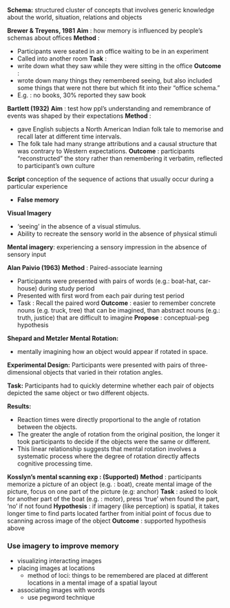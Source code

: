 **Schema:**
structured cluster of concepts that involves generic knowledge about the world, situation, relations and objects

**Brewer & Treyens, 1981** 
**Aim** : 
how memory is influenced by people’s schemas about offices 
**Method** : 
- Participants were seated in an office waiting to be in an experiment 
- Called into another room 
**Task** : 
- write down what they saw while they were sitting in the office
**Outcome** : 
- wrote down many things they remembered seeing, but also included some things that were not there but which fit into their “office schema.” 
- E.g. : no books, 30% reported they saw book

**Bartlett (1932)**
**Aim** : test how ppl’s understanding and remembrance of events was shaped by their expectations 
**Method** : 
- gave English subjects a North American Indian folk tale to memorise and recall later at different time intervals. 
- The folk tale had many strange attributions and a causal structure that was contrary to Western expectations. 
**Outcome** : participants “reconstructed” the story rather than remembering it verbatim, reflected to participant’s own culture

**Script**
conception of the sequence of actions that usually occur during a particular experience
- **False memory**

**Visual Imagery**
- ‘seeing’ in the absence of a visual stimulus.
- Ability to recreate the sensory world in the absence of physical stimuli

**Mental imagery**: 
experiencing a sensory impression in the absence of sensory input

**Alan Paivio (1963)**
**Method** : Paired-associate learning 
- Participants were presented with pairs of words (e.g.: boat-hat, car-house) during study period 
- Presented with first word from each pair during test period 
- Task : Recall the paired word 
**Outcome** : easier to remember concrete nouns (e.g. truck, tree) that can be imagined, than abstract nouns (e.g.: truth, justice) that are difficult to imagine 
**Propose** : conceptual-peg hypothesis

**Shepard and Metzler**
**Mental Rotation:** 
- mentally imagining how an object would appear if rotated in space.

**Experimental Design:** Participants were presented with pairs of three-dimensional objects that varied in their rotation angles.

**Task:** Participants had to quickly determine whether each pair of objects depicted the same object or two different objects.

**Results:** 
  - Reaction times were directly proportional to the angle of rotation between the objects.
  - The greater the angle of rotation from the original position, the longer it took participants to decide if the objects were the same or different.
  - This linear relationship suggests that mental rotation involves a systematic process where the degree of rotation directly affects cognitive processing time.

**Kosslyn’s mental scanning exp : (Supported)** 
**Method** : participants memorize a picture of an object (e.g. : boat), create mental image of the picture, focus on one part of the picture (e.g: anchor) 
**Task** : asked to look for another part of the boat (e.g. : motor), press ‘true’ when found the part, ‘no’ if not found 
**Hypothesis** : if imagery (like perception) is spatial, it takes longer time to find parts located farther from initial point of focus due to scanning across image of the object 
**Outcome** : supported hypothesis above

### Use imagery to improve memory
- visualizing interacting images
- placing images at locations
	- method of loci: things to be remembered are placed at different locations in a mental image of a spatial layout
- associating images with words
	- use pegword technique
